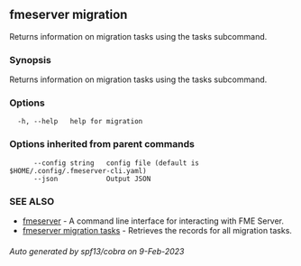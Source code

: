 ## fmeserver migration

Returns information on migration tasks using the tasks subcommand.

### Synopsis

Returns information on migration tasks using the tasks subcommand.

### Options

```
  -h, --help   help for migration
```

### Options inherited from parent commands

```
      --config string   config file (default is $HOME/.config/.fmeserver-cli.yaml)
      --json            Output JSON
```

### SEE ALSO

* [fmeserver](fmeserver.md)	 - A command line interface for interacting with FME Server.
* [fmeserver migration tasks](fmeserver_migration_tasks.md)	 - Retrieves the records for all migration tasks.

###### Auto generated by spf13/cobra on 9-Feb-2023
